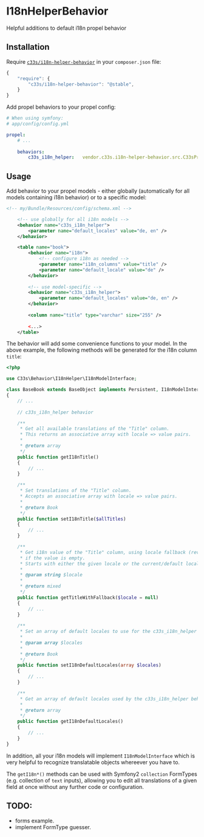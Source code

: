 # I18nHelperBehavior
Helpful additions to default i18n propel behavior

Installation
------------

Require [`c33s/i18n-helper-behavior`](https://packagist.org/packages/c33s/i18n-helper-behavior)
in your `composer.json` file:


```js
{
    "require": {
        "c33s/i18n-helper-behavior": "@stable",
    }
}
```

Add propel behaviors to your propel config:

```yml
# When using symfony:
# app/config/config.yml

propel:
    # ...
    
    behaviors:
        c33s_i18n_helper:   vendor.c33s.i18n-helper-behavior.src.C33sPropelBehaviorI18nHelper

```

Usage
-----

Add behavior to your propel models - either globally (automatically for all models containing i18n behavior) or to a specific model:

```xml
<!-- my/Bundle/Resources/config/schema.xml -->

    <!-- use globally for all i18n models -->
    <behavior name="c33s_i18n_helper">
        <parameter name="default_locales" value="de, en" />
    </behavior>

    <table name="book">
        <behavior name="i18n">
            <!-- configure i18n as needed -->
            <parameter name="i18n_columns" value="title" />
            <parameter name="default_locale" value="de" />
        </behavior>
        
        <!-- use model-specific -->
        <behavior name="c33s_i18n_helper">
            <parameter name="default_locales" value="de, en" />
        </behavior>
        
        <column name="title" type="varchar" size="255" />
        
        <...>
    </table>

```

The behavior will add some convenience functions to your model. In the above example, the following methods will be generated for the i18n column `title`:

```php
<?php

use C33s\Behavior\I18nHelper\I18nModelInterface;

class BaseBook extends BaseObject implements Persistent, I18nModelInterface
{
    // ...
    
    // c33s_i18n_helper behavior

    /**
     * Get all available translations of the "Title" column.
     * This returns an associative array with locale => value pairs.
     *
     * @return array
     */
    public function getI18nTitle()
    {
        // ...
    }

    /**
     * Set translations of the "Title" column.
     * Accepts an associative array with locale => value pairs.
     *
     * @return Book
     */
    public function setI18nTitle($allTitles)
    {
        // ...
    }

    /**
     * Get i18n value of the "Title" column, using locale fallback (reverse default locales)
     * if the value is empty.
     * Starts with either the given locale or the current/default locale, set previously using getTranslation().
     *
     * @param string $locale
     *
     * @return mixed
     */
    public function getTitleWithFallback($locale = null)
    {
        // ...
    }
    
    /**
     * Set an array of default locales to use for the c33s_i18n_helper behavior (getI18n*(), get*WithFallback()).
     *
     * @param array $locales
     *
     * @return Book
     */
    public function setI18nDefaultLocales(array $locales)
    {
        // ...
    }

    /**
     * Get an array of default locales used by the c33s_i18n_helper behavior (getI18n*(), get*WithFallback()).
     *
     * @return array
     */
    public function getI18nDefaultLocales()
    {
        // ...
    }
}


```

In addition, all your i18n models will implement `I18nModelInterface` which is very helpful to recognize translatable objects whereever you have to. 

The `getI18n*()` methods can be used with Symfony2 `collection` FormTypes (e.g. collection of `text` inputs), allowing you to edit all translations of a given field at once without any further code or configuration. 

TODO:
-----

* forms example.
* implement FormType guesser.
